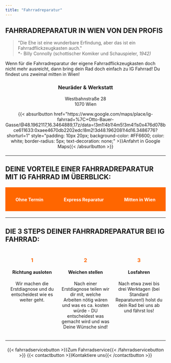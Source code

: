 ```yaml
---
title: "Fahrradreparatur"
---
```


## FAHRRADREPARATUR IN WIEN VON DEN PROFIS

> "Die Ehe ist eine wunderbare Erfindung, aber das ist ein Fahrradflickzeugkasten auch."  
> *- Billy Connolly (schottischer Komiker und Schauspieler, *1942)*

Wenn für die Fahrradreparatur der eigene Fahrradflickzeugkasten doch nicht mehr ausreicht, dann bring dein Rad doch einfach zu IG Fahrrad! Du findest uns zweimal mitten in Wien!

<div style="text-align:center; margin: 20px 0;">
    <h3>Neuräder & Werkstatt</h3>
    <p>Westbahnstraße 28<br>1070 Wien</p>
    {{< absurlbutton href="https://www.google.com/maps/place/ig-fahrrad+%7C+Otto-Bauer-Gasse/@48.1962117,16.3464889,17z/data=!3m1!4b1!4m5!3m4!1s0x476d078bce611633:0xaee4670db2202edc!8m2!3d48.1962081!4d16.3486776?shorturl=1" style="padding: 10px 20px; background-color: #FF6600; color: white; border-radius: 5px; text-decoration: none;" >}}Anfahrt in Google Maps{{< /absurlbutton >}}
</div>

---

## DEINE VORTEILE EINER FAHRRADREPARATUR MIT IG FAHRRAD IM ÜBERBLICK:

<div style="display: flex; justify-content: space-around; margin: 20px 0; background-color: #FF6600; padding: 10px 0; color: white;">
    <div style="text-align: center;">
        <h4>Ohne Termin</h4>
    </div>
    <div style="text-align: center;">
        <h4>Express Reparatur</h4>
    </div>
    <div style="text-align: center;">
        <h4>Mitten in Wien</h4>
    </div>
</div>

---

## DIE 3 STEPS DEINER FAHRRADREPARATUR BEI IG FAHRRAD:

<div style="display: flex; justify-content: space-around; margin: 20px 0;">
    <div style="text-align: center; width: 30%;">
        <h3 style="color: #FF6600;">1</h3>
        <h4>Richtung ausloten</h4>
        <p>Wir machen die Erstdiagnose und du entscheidest wie es weiter geht.</p>
    </div>
    <div style="text-align: center; width: 30%;">
        <h3 style="color: #FF6600;">2</h3>
        <h4>Weichen stellen</h4>
        <p>Nach einer Erstdiagnose teilen wir dir mit, welche Arbeiten nötig wären und was es ca. kosten würde - DU entscheidest was gemacht wird und was Deine Wünsche sind!</p>
    </div>
    <div style="text-align: center; width: 30%;">
        <h3 style="color: #FF6600;">3</h3>
        <h4>Losfahren</h4>
        <p>Nach etwa zwei bis drei Werktagen (bei Standard Reparaturen!) holst du dein Rad bei uns ab und fährst los!</p>
    </div>
</div>

---

<div style="text-align: center; margin: 20px 0;">
    {{< fahrradservicebutton >}}Zum Fahrradservice{{< /fahrradservicebutton >}}
    {{< contactbutton >}}Kontaktiere uns{{< /contactbutton >}}
</div>
